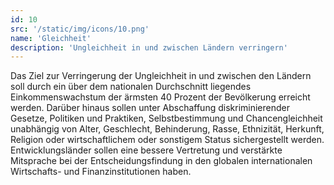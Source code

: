```yaml
---
id: 10
src: '/static/img/icons/10.png'
name: 'Gleichheit'
description: 'Ungleichheit in und zwischen Ländern verringern'
---
```

Das Ziel zur Verringerung der Ungleichheit in und zwischen den Ländern soll durch ein  über dem nationalen 
Durchschnitt liegendes Einkommenswachstum der ärmsten 40 Prozent der Bevölkerung erreicht werden. Darüber 
hinaus sollen unter Abschaffung diskriminierender Gesetze, Politiken und Praktiken, Selbstbestimmung und 
Chancengleichheit unabhängig von Alter, Geschlecht, Behinderung, Rasse, Ethnizität, Herkunft, Religion 
oder wirtschaftlichem oder sonstigem Status sichergestellt werden. Entwicklungsländer sollen eine bessere
Vertretung und verstärkte Mitsprache bei der Entscheidungsfindung in den globalen internationalen 
Wirtschafts- und Finanzinstitutionen haben.
